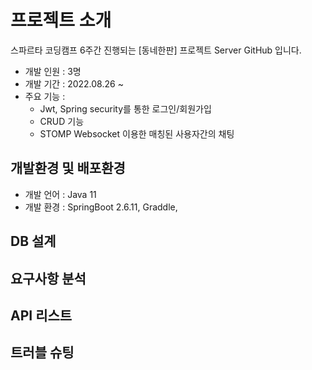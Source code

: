# 프로젝트 소개
스파르타 코딩캠프 6주간 진행되는 [동네한판] 프로젝트 Server GitHub 입니다.

- 개발 인원 : 3명
- 개발 기간 : 2022.08.26 ~
- 주요 기능 : 
  - Jwt, Spring security를 통한 로그인/회원가입
  - CRUD 기능
  - STOMP Websocket 이용한 매칭된 사용자간의 채팅
   
## 개발환경 및 배포환경
- 개발 언어 : Java 11
- 개발 환경 : SpringBoot 2.6.11, Graddle, 

## DB 설계

## 요구사항 분석

## API 리스트

## 트러블 슈팅
